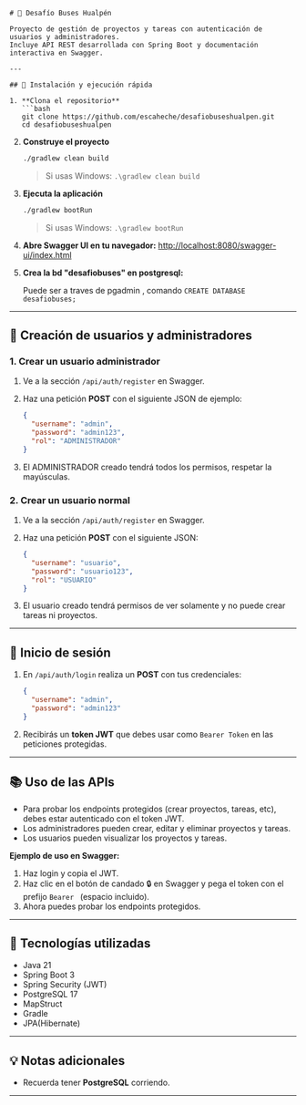 ````
# 🚌 Desafío Buses Hualpén

Proyecto de gestión de proyectos y tareas con autenticación de usuarios y administradores.  
Incluye API REST desarrollada con Spring Boot y documentación interactiva en Swagger.

---

## 🚀 Instalación y ejecución rápida

1. **Clona el repositorio**
   ```bash
   git clone https://github.com/escaheche/desafiobuseshualpen.git
   cd desafiobuseshualpen
````

2. **Construye el proyecto**

   ```bash
   ./gradlew clean build
   ```

   > Si usas Windows:
   > `.\gradlew clean build`

3. **Ejecuta la aplicación**

   ```bash
   ./gradlew bootRun
   ```

   > Si usas Windows:
   > `.\gradlew bootRun`

4. **Abre Swagger UI en tu navegador:**
   [http://localhost:8080/swagger-ui/index.html](http://localhost:8080/swagger-ui/index.html)

5. **Crea la bd "desafiobuses" en postgresql:**
   
   Puede ser a traves de pgadmin , comando
   ```CREATE DATABASE desafiobuses;```

---

## 👤 Creación de usuarios y administradores

### 1. Crear un usuario administrador

1. Ve a la sección `/api/auth/register` en Swagger.
2. Haz una petición **POST** con el siguiente JSON de ejemplo:

   ```json
   {
     "username": "admin",
     "password": "admin123",
     "rol": "ADMINISTRADOR"
   }
   ```
3. El ADMINISTRADOR creado tendrá todos los permisos, respetar la mayúsculas.

### 2. Crear un usuario normal

1. Ve a la sección `/api/auth/register` en Swagger.
2. Haz una petición **POST** con el siguiente JSON:

   ```json
   {
     "username": "usuario",
     "password": "usuario123",
     "rol": "USUARIO"
   }
   ```
3. El usuario creado tendrá permisos de ver solamente y no puede crear tareas ni proyectos.

---

## 🔑 Inicio de sesión

1. En `/api/auth/login` realiza un **POST** con tus credenciales:

   ```json
   {
     "username": "admin",
     "password": "admin123"
   }
   ```
2. Recibirás un **token JWT** que debes usar como `Bearer Token` en las peticiones protegidas.

---

## 📚 Uso de las APIs

* Para probar los endpoints protegidos (crear proyectos, tareas, etc), debes estar autenticado con el token JWT.
* Los administradores pueden crear, editar y eliminar proyectos y tareas.
* Los usuarios pueden visualizar los proyectos y tareas.

**Ejemplo de uso en Swagger:**

1. Haz login y copia el JWT.
2. Haz clic en el botón de candado 🔒 en Swagger y pega el token con el prefijo `Bearer ` (espacio incluido).
3. Ahora puedes probar los endpoints protegidos.

---

## 🌱 Tecnologías utilizadas

* Java 21
* Spring Boot 3
* Spring Security (JWT)
* PostgreSQL 17
* MapStruct
* Gradle
* JPA(Hibernate)

---

## 💡 Notas adicionales

* Recuerda tener **PostgreSQL** corriendo.


---


